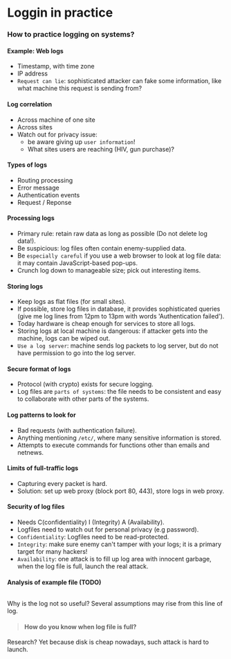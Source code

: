 # Loggin in practice

### How to practice logging on systems?

#### Example: Web logs
* Timestamp, with time zone
* IP address
* `Request can lie`: sophisticated attacker can fake some information, like what machine this request is sending from?


#### Log correlation
* Across machine of one site
* Across sites
* Watch out for privacy issue: 
    * be aware giving up `user information`!
    * What sites users are reaching (HIV, gun purchase)?

#### Types of logs
* Routing processing
* Error message
* Authentication events
* Request / Reponse

#### Processing logs
* Primary rule: retain raw data as long as possible (Do not delete log data!).
* Be suspicious: log files often contain enemy-supplied data.
* Be `especially careful` if you use a web browser to look at log file data: it may contain JavaScript-based pop-ups.
* Crunch log down to manageable size; pick out interesting items.

#### Storing logs
* Keep logs as flat files (for small sites).
* If possible, store log files in database, it provides sophisticated queries (give me log lines from 12pm to 13pm with words 'Authentication failed').
* Today hardware is cheap enough for services to store all logs. 
* Storing logs at local machine is dangerous: if attacker gets into the machine, logs can be wiped out. 
* `Use a log server`: machine sends log packets to log server, but do not have permission to go into the log server.

#### Secure format of logs
* Protocol (with crypto) exists for secure logging.
* Log files are `parts of systems`: the file needs to be consistent and easy to collaborate with other parts of the systems.

#### Log patterns to look for
* Bad requests (with authentication failure).
* Anything mentioning `/etc/`, where many sensitive information is stored.
* Attempts to execute commands for functions other than emails and netnews.

#### Limits of full-traffic logs
* Capturing every packet is hard.
* Solution: set up web proxy (block port 80, 443), store logs in web proxy.

#### Security of log files
* Needs C(confidentiality) I (Integrity) A (Availability).
* Logfiles need to watch out for personal privacy (e.g password).
* `Confidentiality`: Logfiles need to be read-protected.
* `Integrity`: make sure enemy can't tamper with your logs; it is a primary target for many hackers!
* `Availability`: one attack is to fill up log area with innocent garbage, when the log file is full, launch the real attack.

#### Analysis of example file (TODO)
```

```
Why is the log not so useful? Several assumptions may rise from this line of log.

> #### How do you know when log file is full?
Research? Yet because disk is cheap nowadays, such attack is hard to launch.
